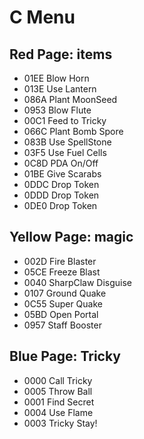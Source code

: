 # C Menu
## Red Page: items
- 01EE Blow Horn
- 013E Use Lantern
- 086A Plant MoonSeed
- 0953 Blow Flute
- 00C1 Feed to Tricky
- 066C Plant Bomb Spore
- 083B Use SpellStone
- 03F5 Use Fuel Cells
- 0C8D PDA On/Off
- 01BE Give Scarabs
- 0DDC Drop Token
- 0DDD Drop Token
- 0DE0 Drop Token
## Yellow Page: magic
- 002D Fire Blaster
- 05CE Freeze Blast
- 0040 SharpClaw Disguise
- 0107 Ground Quake
- 0C55 Super Quake
- 05BD Open Portal
- 0957 Staff Booster
## Blue Page: Tricky
- 0000 Call Tricky
- 0005 Throw Ball
- 0001 Find Secret
- 0004 Use Flame
- 0003 Tricky Stay!
